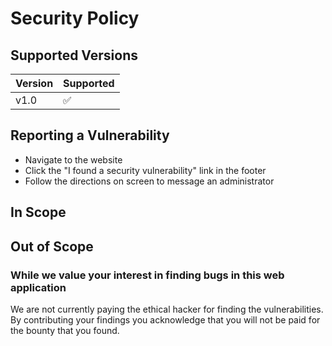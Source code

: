 # Security Policy

## Supported Versions

| Version | Supported          |
| ------- | ------------------ |
| v1.0    | :white_check_mark: |

## Reporting a Vulnerability

* Navigate to the website
* Click the "I found a security vulnerability" link in the footer
* Follow the directions on screen to message an administrator

## In Scope



## Out of Scope



### While we value your interest in finding bugs in this web application
We are not currently paying the ethical hacker for
finding the vulnerabilities. By contributing your findings you acknowledge
that you will not be paid for the bounty that you found.
